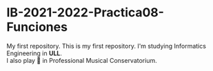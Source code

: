 # IB-2021-2022-Practica08-Funciones
My first repository.
This is my first repository.
I'm studying Informatics Engineering in **ULL**.  
I also play 🎹 in Professional Musical Conservatorium.
